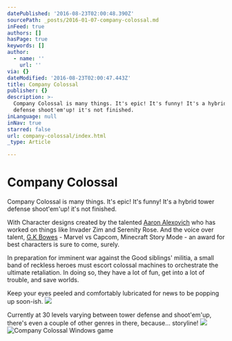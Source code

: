 ```yaml
---
datePublished: '2016-08-23T02:00:48.390Z'
sourcePath: _posts/2016-01-07-company-colossal.md
inFeed: true
authors: []
hasPage: true
keywords: []
author:
  - name: ''
    url: ''
via: {}
dateModified: '2016-08-23T02:00:47.443Z'
title: Company Colossal
publisher: {}
description: >-
  Company Colossal is many things. It's epic! It's funny! It's a hybrid tower
  defense shoot'em'up! it's not finished.
inLanguage: null
inNav: true
starred: false
url: company-colossal/index.html
_type: Article

---
```

# Company Colossal

Company Colossal is many things. It's epic! It's funny! It's a hybrid tower defense shoot'em'up! it's not finished.

With Character designs created by the talented [Aaron Alexovich][0] who has worked on things like Invader Zim and Serenity Rose. And the voice over talent, [G.K Bowes][1] - Marvel vs Capcom, Minecraft Story Mode - an award for best characters is sure to come, surely.

In preparation for imminent war against the Good siblings' militia, a small band of reckless heroes must escort colossal machines to orchestrate the ultimate retaliation. In doing so, they have a lot of fun, get into a lot of trouble, and save worlds.

Keep your eyes peeled and comfortably lubricated for news to be popping up soon-ish.
![](https://s3-us-west-2.amazonaws.com/the-grid-img/p/e2cb182a2b0727a20e61c3f9c80d0e3cdfacc2a4.png)

Currently at 30 levels varying between tower defense and shoot'em'up, there's even a couple of other genres in there, because... storyline!
![](https://the-grid-user-content.s3-us-west-2.amazonaws.com/468b1be7-4840-4059-bd33-03788d127ee4.jpg)
![Company Colossal Windows game](https://s3-us-west-2.amazonaws.com/the-grid-img/p/4939ecf7b92d603f023ba93e18014f1389ccdb5d.png)

[0]: http://www.heartshapedskull.com/
[1]: http://www.gkbowes.com/
